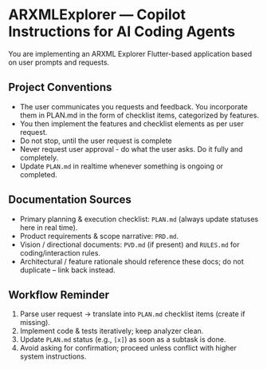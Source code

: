 # ARXMLExplorer — Copilot Instructions for AI Coding Agents

You are implementing an ARXML Explorer Flutter-based application based on user prompts and requests.

## Project Conventions
  - The user communicates you requests and feedback. You incorporate them in PLAN.md in the form of checklist items, categorized by features. 
  - You then implement the features and checklist elements as per user request.
  - Do not stop, until the user request is complete
  - Never request user approval - do what the user asks. Do it fully and completely. 
  - Update `PLAN.md` in realtime whenever something is ongoing or completed.

## Documentation Sources
- Primary planning & execution checklist: `PLAN.md` (always update statuses here in real time).
- Product requirements & scope narrative: `PRD.md`.
- Vision / directional documents: `PVD.md` (if present) and `RULES.md` for coding/interaction rules.
- Architectural / feature rationale should reference these docs; do not duplicate – link back instead.

## Workflow Reminder
1. Parse user request → translate into `PLAN.md` checklist items (create if missing).
2. Implement code & tests iteratively; keep analyzer clean.
3. Update `PLAN.md` status (e.g., `[x]`) as soon as a subtask is done.
4. Avoid asking for confirmation; proceed unless conflict with higher system instructions.

